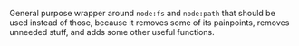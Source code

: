 General purpose wrapper around `node:fs` and `node:path` that should be used instead of those, because it removes some of its painpoints, removes unneeded stuff, and adds some other useful functions.
